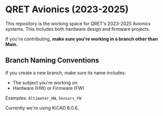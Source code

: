 # QRET Avionics (2023-2025)

This repository is the working space for QRET's 2023-2025 Avionics systems. This includes both hardware design and firmware projects.

If you're contributing, **make sure you're working in a branch other than Main.**

## Branch Naming Conventions
If you create a new branch, make sure its name includes:
- The subject you're working on
- Hardware (HW) or Firmware (FW)

Examples: `Altimeter_HW`, `Sensors_FW`

Currently we're using KiCAD 8.0.6.
